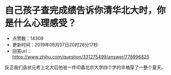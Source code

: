 # 自己孩子查完成绩告诉你清华北大时，你是什么心理感受？
- 点赞数：14309
- 更新时间：2019年08月07日20时28分17秒
- 回答url：https://www.zhihu.com/question/331275499/answer/778996825
<body>
 <p data-pid="zINymLvV">反正我们县状元考上北大后他爸一件印着北京大学四个字的半袖穿了一整个夏天。</p>
</body>
